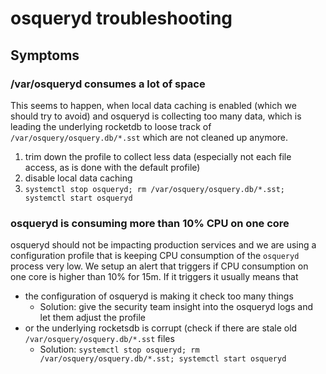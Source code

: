 # osqueryd troubleshooting

## Symptoms

### /var/osqueryd consumes a lot of space

This seems to happen, when local data caching is enabled (which we should try to avoid) and osqueryd is collecting too many data, which is leading the underlying rocketdb to loose track of `/var/osquery/osquery.db/*.sst` which are not cleaned up anymore.

1. trim down the profile to collect less data (especially not each file access, as is done with the default profile)
2. disable local data caching
3. `systemctl stop osqueryd; rm /var/osquery/osquery.db/*.sst; systemctl start osqueryd`


### osqueryd is consuming more than 10% CPU on one core

osqueryd should not be impacting production services and we are using a
configuration profile that is keeping CPU consumption of the `osqueryd` process
very low. We setup an alert that triggers if CPU consumption on one core is
higher than 10% for 15m. If it triggers it usually means that

  * the configuration of osqueryd is making it check too many things
    * Solution: give the security team insight into the osqueryd logs and let
      them adjust the profile
  * or the underlying rocketsdb is corrupt (check if there are stale old
    `/var/osquery/osquery.db/*.sst` files
    * Solution: `systemctl stop osqueryd; rm /var/osquery/osquery.db/*.sst; systemctl start osqueryd`
